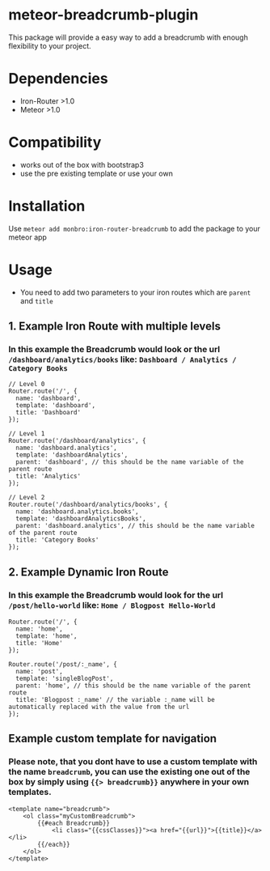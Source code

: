 meteor-breadcrumb-plugin
========================

This package will provide a easy way to add a breadcrumb with enough flexibility to your project.


# Dependencies

* Iron-Router >1.0
* Meteor >1.0

# Compatibility

* works out of the box with bootstrap3
* use the pre existing template or use your own

# Installation

Use `meteor add monbro:iron-router-breadcrumb` to add the package to your meteor app

# Usage

* You need to add two parameters to your iron routes which are `parent` and `title`

## 1. Example Iron Route with multiple levels

### In this example the Breadcrumb would look or the url `/dashboard/analytics/books` like: `Dashboard / Analytics / Category Books`

```
// Level 0
Router.route('/', {
  name: 'dashboard',
  template: 'dashboard',
  title: 'Dashboard'
});

// Level 1
Router.route('/dashboard/analytics', {
  name: 'dashboard.analytics',
  template: 'dashboardAnalytics',
  parent: 'dashboard', // this should be the name variable of the parent route
  title: 'Analytics'
});

// Level 2
Router.route('/dashboard/analytics/books', {
  name: 'dashboard.analytics.books',
  template: 'dashboardAnalyticsBooks',
  parent: 'dashboard.analytics', // this should be the name variable of the parent route
  title: 'Category Books'
});
```

## 2. Example Dynamic Iron Route

### In this example the Breadcrumb would look for the url `/post/hello-world` like: `Home / Blogpost Hello-World`

```
Router.route('/', {
  name: 'home',
  template: 'home',
  title: 'Home'
});

Router.route('/post/:_name', {
  name: 'post',
  template: 'singleBlogPost',
  parent: 'home', // this should be the name variable of the parent route
  title: 'Blogpost :_name' // the variable :_name will be automatically replaced with the value from the url
});
```

## Example custom template for navigation

### Please note, that you dont have to use a custom template with the name `breadcrumb`, you can use the existing one out of the box by simply using `{{> breadcrumb}}` anywhere in your own templates.

```
<template name="breadcrumb">
    <ol class="myCustomBreadcrumb">
        {{#each Breadcrumb}}
            <li class="{{cssClasses}}"><a href="{{url}}">{{title}}</a></li>
        {{/each}}
    </ol>
</template>
```